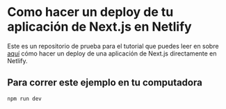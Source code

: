# Como hacer un deploy de tu aplicación de Next.js en Netlify

Este es un repositorio de prueba para el tutorial que puedes leer en sobre [aquí](https://dev.to/jerocosio/como-hacer-un-deploy-de-tu-aplicacion-next-js-en-netlify-33b6) cómo hacer un deploy de una aplicación de Next.js directamente en Netlify.

## Para correr este ejemplo en tu computadora

```console
npm run dev
```


